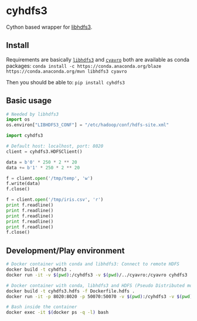 # cyhdfs3

Cython based wrapper for [libhdfs3](https://github.com/PivotalRD/libhdfs3).

## Install

Requirements are basically [`libhdfs3`](https://github.com/PivotalRD/libhdfs3)
and [`cyavro`](https://github.com/PivotalRD/libhdfs3) both are available as conda
packages: `conda install -c https://conda.anaconda.org/blaze https://conda.anaconda.org/mvn libhdfs3 cyavro`

Then you should be able to: `pip install cyhdfs3`

## Basic usage

```python
# Needed by libhdfs3
import os
os.environ["LIBHDFS3_CONF"] = "/etc/hadoop/conf/hdfs-site.xml"

import cyhdfs3

# Default host: localhost, port: 8020
client = cyhdfs3.HDFSClient()

data = b'0' * 250 * 2 ** 20
data += b'1' * 250 * 2 ** 20

f = client.open('/tmp/temp', 'w')
f.write(data)
f.close()

f = client.open('/tmp/iris.csv', 'r')
print f.readline()
print f.readline()
print f.readline()
print f.readline()
print f.readline()
f.close()
```

## Development/Play environment

```bash
# Docker container with conda and libhdfs3: Connect to remote HDFS
docker build -t cyhdfs3 .
docker run -it -v $(pwd):/cyhdfs3 -v $(pwd)/../cyavro:/cyavro cyhdfs3

# Docker container with conda, libhdfs3 and HDFS (Pseudo Distributed mode)
docker build -t cyhdfs3.hdfs -f Dockerfile.hdfs .
docker run -it -p 8020:8020 -p 50070:50070 -v $(pwd):/cyhdfs3 -v $(pwd)/../cyavro:/cyavro cyhdfs3.hdfs

# Bash inside the container
docker exec -it $(docker ps -q -l) bash
```
